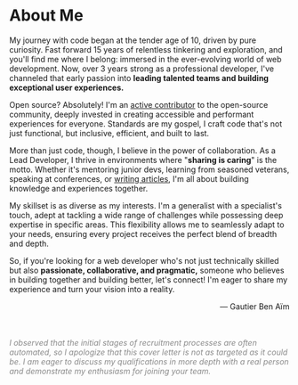 <h1>About Me</h1>

My journey with code began at the tender age of 10, driven by pure curiosity. Fast forward 15 years of relentless tinkering and exploration, and you'll find me where I belong: immersed in the ever-evolving world of web development. Now, over 3 years strong as a professional developer, I've channeled that early passion into **leading talented teams and building exceptional user experiences.**

Open source? Absolutely! I'm an [active contributor](https://github.com/GauBen) to the open-source community, deeply invested in creating accessible and performant experiences for everyone. Standards are my gospel, I craft code that's not just functional, but inclusive, efficient, and built to last.

More than just code, though, I believe in the power of collaboration. As a Lead Developer, I thrive in environments where "**sharing is caring**" is the motto. Whether it's mentoring junior devs, learning from seasoned veterans, speaking at conferences, or [writing articles](https://gautier.dev/), I'm all about building knowledge and experiences together.

My skillset is as diverse as my interests. I'm a generalist with a specialist's touch, adept at tackling a wide range of challenges while possessing deep expertise in specific areas. This flexibility allows me to seamlessly adapt to your needs, ensuring every project receives the perfect blend of breadth and depth.

So, if you're looking for a web developer who's not just technically skilled but also **passionate, collaborative, and pragmatic,** someone who believes in building together and building better, let's connect! I'm eager to share my experience and turn your vision into a reality.

<footer style="text-align: right">
  — Gautier Ben Aïm
</footer>

<aside style="font-style: italic; opacity: 0.5; margin-top: 3rem">
  I observed that the initial stages of recruitment processes are often automated, so I apologize that this cover letter is not as targeted as it could be. I am eager to discuss my qualifications in more depth with a real person and demonstrate my enthusiasm for joining your team.
</aside>

